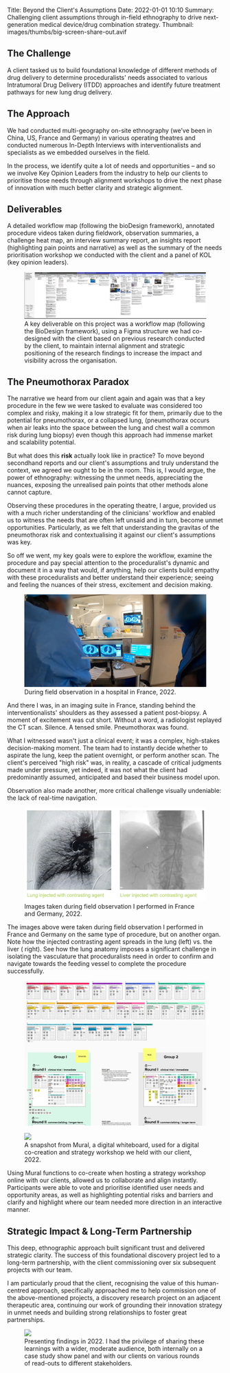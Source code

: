 Title: Beyond the Client's Assumptions
Date: 2022-01-01 10:10
Summary: Challenging client assumptions through in-field ethnography to drive next-generation medical device/drug combination strategy.
Thumbnail: images/thumbs/big-screen-share-out.avif

## The Challenge

A client tasked us to build foundational knowledge of different methods of drug delivery to determine proceduralists' needs associated to various Intratumoral Drug Delivery (ITDD)
approaches and identify future treatment pathways for new lung drug delivery.


## The Approach

We had conducted multi-geography on-site ethnography (we’ve been in China, US, France and Germany) in various operating theatres and conducted numerous In-Depth Interviews with interventionalists and specialists as we embedded ourselves in the field.

In the process, we identify quite a lot of needs and opportunities – and so we involve Key Opinion Leaders from the industry to help our clients to prioritise those needs through alignment workshops to drive the next phase of innovation with much better clarity and strategic alignment.


## Deliverables

A detailed workflow map (following the bioDesign framework), annotated procedure videos taken during fieldwork, observation summaries, a challenge heat map, an interview summary report, an insights report (highlighting pain points and narrative) as well as the summary of the needs prioritisation workshop we conducted with the client and a panel of KOL (key opinion leaders).

<figure>
  <img class="fit image" src="images/fulls/Case 1 - Workflow map.webp" />
  <figcaption>A key deliverable on this project was a workflow map (following the BioDesign framework), using a Figma structure we had co-designed with the client based on previous research conducted by the client, to maintain internal alignment and strategic positioning of the research findings to increase the impact and visibility across the organisation.</figcaption>
</figure>

## The Pneumothorax Paradox

The narrative we heard from our client again and again was that a key procedure in the few we were tasked to evaluate was considered too complex and risky, making it a low strategic fit for them, primarily due to the potential for pneumothorax, or a collapsed lung, (pneumothorax occurs when air leaks into the space between the lung and chest wall a common risk during lung biopsy) even though this approach had immense market and scalability potential.

But what does this **risk** actually look like in practice? To move beyond secondhand reports and our client's assumptions and truly understand the context, we agreed we ought to be in the room. This is, I would argue, the power of ethnography: witnessing the unmet needs, appreciating the nuances, exposing the unrealised pain points that other methods alone cannot capture.

Observing these procedures in the operating theatre, I argue, provided us with a much richer understanding of the clinicians' workflow and enabled us to witness the needs that are often left unsaid and in turn, become unmet opportunities. Particularly, as we felt that understanding the gravitas of the pneumothorax risk and contextualising it against our client's assumptions was key.

So off we went, my key goals were to explore the workflow, examine the procedure and pay special attention to the proceduralist's dynamic and document it in a way that would, if anything, help our clients build empathy with these proceduralists and better understand their experience; seeing and feeling the nuances of their stress, excitement and decision making.

<figure>
  <img class="fit image" src="images/fulls/Case 1 - OBS France blured.webp" />
  <figcaption>During field observation in a hospital in France, 2022.</figcaption>
</figure>

And there I was, in an imaging suite in France, standing behind the interventionalists' shoulders as they assessed a patient post-biopsy. A moment of excitement was cut short. Without a word, a radiologist replayed the CT scan. Silence. A tensed smile. Pneumothorax was found.

What I witnessed wasn't just a clinical event; it was a complex, high-stakes decision-making moment. The team had to instantly decide whether to aspirate the lung, keep the patient overnight, or perform another scan. The client's perceived "high risk" was, in reality, a cascade of critical judgments made under pressure, yet indeed, it was not what the client had predominantly assumed, anticipated and based their business model upon.

Observation also made another, more critical challenge visually undeniable: the lack of real-time navigation.

<figure>
  <img class="fit image" src="images/fulls/Case 1 - lung vs liver.webp" />
  <figcaption>Images taken during field observation I performed in France and Germany, 2022.</figcaption>
</figure>

The images above were taken during field observation I performed in France and Germany on the same type of procedure, but on another organ. Note how the injected contrasting agent spreads in the lung (left) vs. the liver ( right). See how the lung anatomy imposes a significant challenge in isolating the vasculature that proceduralists need in order to confirm and navigate towards the feeding vessel to complete the procedure successfully.

<figure>
  <img class="fit image" src="images/fulls/Case 1 - Client digital workshop.webp" />
</figure>

<figure>
  <img class="fit image" src="images/fulls/Case 1 - Client digital workshop results page.avif" />
  <figcaption>A snapshot from Mural, a digital whiteboard, used for a digital co-creation and strategy workshop we held with our client, 2022.</figcaption>
</figure>

Using Mural functions to co-create when hosting a strategy workshop online with our clients, allowed us to collaborate and align instantly. Participants were able to vote and prioritise identified user needs and opportunity areas, as well as highlighting potential risks and barriers and clarify and highlight where our team needed more direction in an interactive manner.

## Strategic Impact & Long-Term Partnership

This deep, ethnographic approach built significant trust and delivered strategic clarity. The success of this foundational discovery project led to a long-term partnership, with the client commissioning over six subsequent projects with our team.

I am particularly proud that the client, recognising the value of this human-centred approach, specifically approached me to help commission one of the above-mentioned projects, a discovery research project on an adjacent therapeutic area, continuing our work of grounding their innovation strategy in unmet needs and building strong relationships to foster great partnerships.

<figure>
  <img class="fit image" src="images/fulls/Case 1 - big screen share out.avif" />
  <figcaption>Presenting findings in 2022. I had the privilege of sharing these learnings with a wider, moderate audience, both internally on a case study show panel and with our clients on various rounds of read-outs to different stakeholders.</figcaption>
</figure>
